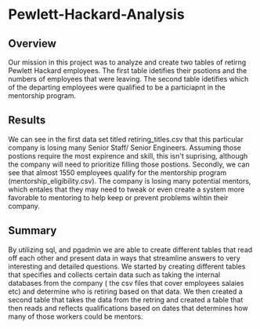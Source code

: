 # Pewlett-Hackard-Analysis
## Overview
Our mission in this project was to analyze and create two tables of retirng Pewlett Hackard employees. The first table idetifies their psotions and the numbers of employees that were leaving. The second table idetifies which of the departing employees were qualified to be a particiapnt in the mentorship program.  

## Results
We can see in the first data set titled retiring_titles.csv that this particular company is losing many Senior Staff/ Senior Engineers. Assuming those postions require the most expirence and skill, this isn't suprising, although the company will need to prioritize filling those postions. Secondly, we can see that almost 1550 employees qualify for the mentorship program (mentorship_eligibility.csv). The company is losing many potential mentors, which entales that they may need to tweak or even create a system more favorable to mentoring to help keep or prevent problems wihtin their company. 

## Summary 
By utilizing sql, and pgadmin we are able to create different tables that read off each other and present data in ways that streamline answers to very interesting and detailed questions. We started by creating different tables that specifies and collects certain data such as taking the internal databases from the company ( the csv files that cover employees salaies etc) and determine who is retiring based on that data. We then created a second table that takes the data from the retring and created a table that then reads and reflects qualifications based on dates that determines how many of those workers could be mentors. 

